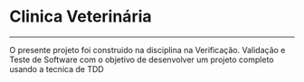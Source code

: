 # Clinica Veterinária

---
O presente projeto foi construido na disciplina na Verificação. Validação e Teste de Software com o objetivo de desenvolver
um projeto completo usando a tecnica de TDD


